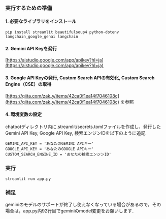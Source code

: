 ### 実行するための準備

#### 1. 必要なライブラリをインストール

```
pip install streamlit beautifulsoup4 python-dotenv langchain_google_genai langchain 
```

#### 2. Gemini API Keyを発行

[https://aistudio.google.com/app/apikey?hl=ja](https://aistudio.google.com/app/apikey?hl=ja)

#### 3. Google API Keyの発行, Custom Search APIの有効化, Custom Search Engine（CSE）の取得

[https://qiita.com/zak_y/items/42ca0f1ea14f7046108c](https://qiita.com/zak_y/items/42ca0f1ea14f7046108c) を参照

#### 4. 環境変数の設定

chatbotディレクトリ内に.streamlit/secrets.tomlファイルを作成し、発行したGemini API Key, Google API Key, 検索エンジンIDを以下のように追記

```
GEMINI_API_KEY = 'あなたのGEMINI APIキー'
GOOGLE_API_KEY = 'あなたのGOOGLE APIキー'
CUSTOM_SEARCH_ENGINE_ID = 'あなたの検索エンジンID'
```

### 実行

```
streamlit run app.py
```

### 補足

geminiのモデルのサポートが終了し使えなくなっている場合があるので，その場合は，app.py内92行目でgeminiのmodel変更をお願いします．
